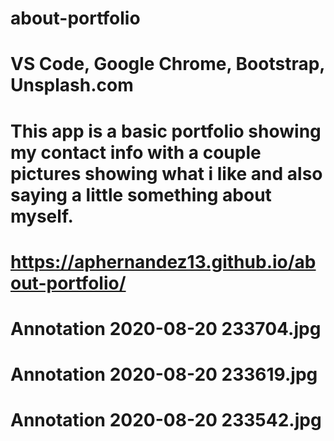 # about-portfolio

# VS Code, Google Chrome, Bootstrap, Unsplash.com

# This app is a basic portfolio showing my contact info with a couple pictures showing what i like and also saying a little something about myself.

# https://aphernandez13.github.io/about-portfolio/

# Annotation 2020-08-20 233704.jpg
# Annotation 2020-08-20 233619.jpg
# Annotation 2020-08-20 233542.jpg